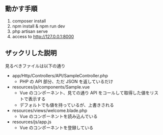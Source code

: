 ## 動かす手順

1. composer install
2. npm install & npm run dev
3. php artisan serve
4. access to http://127.0.0.1:8000

## ザックリした説明

見るべきファイルは以下の通り

* app/Http/Controllers/API/SampleController.php
  * PHP の API 部分、ただ JSON を返しているだけ
* resources/js/components/Sample.vue
  * Vue のコンポーネント、見ての通り API をコールして取得した値をリストで表示する
  * デフォルトでも値を持っているが、上書きされる
* resources/views/welcome.blade.php
  * Vue のコンポーネントを読み込んでいる
* resources/js/app.js
  * Vue のコンポーネントを登録している

